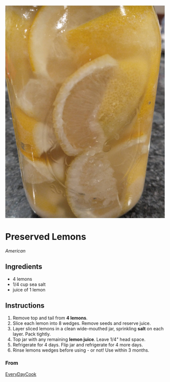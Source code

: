 ![Preserved Lemons](preserved_lemons.jpg)

# Preserved Lemons

_American_

## Ingredients

- 4 lemons
- 1/4 cup sea salt
- juice of 1 lemon

## Instructions

1. Remove top and tail from **4 lemons**.
1. Slice each lemon into 8 wedges.  Remove seeds and reserve juice.
1. Layer sliced lemons in a clean wide-mouthed jar, sprinkling **salt** on each layer.  Pack tightly.
1. Top jar with any remaining **lemon juice**.  Leave 1/4" head space.
1. Refrigerate for 4 days.  Flip jar and refrigerate for 4 more days.  
1. Rinse lemons wedges before using - or not!  Use within 3 months.

### From

[EveryDayCook](https://altonbrown.com/books/everydaycook/)